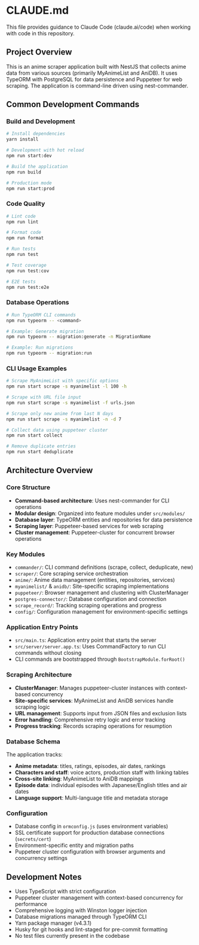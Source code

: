 # CLAUDE.md

This file provides guidance to Claude Code (claude.ai/code) when working with code in this repository.

## Project Overview

This is an anime scraper application built with NestJS that collects anime data from various sources (primarily MyAnimeList and AniDB). It uses TypeORM with PostgreSQL for data persistence and Puppeteer for web scraping. The application is command-line driven using nest-commander.

## Common Development Commands

### Build and Development
```bash
# Install dependencies
yarn install

# Development with hot reload
npm run start:dev

# Build the application
npm run build

# Production mode
npm run start:prod
```

### Code Quality
```bash
# Lint code
npm run lint

# Format code
npm run format

# Run tests
npm run test

# Test coverage
npm run test:cov

# E2E tests
npm run test:e2e
```

### Database Operations
```bash
# Run TypeORM CLI commands
npm run typeorm -- <command>

# Example: Generate migration
npm run typeorm -- migration:generate -n MigrationName

# Example: Run migrations
npm run typeorm -- migration:run
```

### CLI Usage Examples
```bash
# Scrape MyAnimeList with specific options
npm run start scrape -s myanimelist -l 100 -h

# Scrape with URL file input
npm run start scrape -s myanimelist -f urls.json

# Scrape only new anime from last N days
npm run start scrape -s myanimelist -n -d 7

# Collect data using puppeteer cluster
npm run start collect

# Remove duplicate entries
npm run start deduplicate
```

## Architecture Overview

### Core Structure
- **Command-based architecture**: Uses nest-commander for CLI operations
- **Modular design**: Organized into feature modules under `src/modules/`
- **Database layer**: TypeORM entities and repositories for data persistence
- **Scraping layer**: Puppeteer-based services for web scraping
- **Cluster management**: Puppeteer-cluster for concurrent browser operations

### Key Modules
- `commander/`: CLI command definitions (scrape, collect, deduplicate, new)
- `scraper/`: Core scraping service orchestration
- `anime/`: Anime data management (entities, repositories, services)
- `myanimelist/` & `anidb/`: Site-specific scraping implementations
- `puppeteer/`: Browser management and clustering with ClusterManager
- `postgres-connector/`: Database configuration and connection
- `scrape_record/`: Tracking scraping operations and progress
- `config/`: Configuration management for environment-specific settings

### Application Entry Points
- `src/main.ts`: Application entry point that starts the server
- `src/server/server.app.ts`: Uses CommandFactory to run CLI commands without closing
- CLI commands are bootstrapped through `BootstrapModule.forRoot()`

### Scraping Architecture
- **ClusterManager**: Manages puppeteer-cluster instances with context-based concurrency
- **Site-specific services**: MyAnimeList and AniDB services handle scraping logic
- **URL management**: Supports input from JSON files and exclusion lists
- **Error handling**: Comprehensive retry logic and error tracking
- **Progress tracking**: Records scraping operations for resumption

### Database Schema
The application tracks:
- **Anime metadata**: titles, ratings, episodes, air dates, rankings
- **Characters and staff**: voice actors, production staff with linking tables
- **Cross-site linking**: MyAnimeList to AniDB mappings
- **Episode data**: individual episodes with Japanese/English titles and air dates
- **Language support**: Multi-language title and metadata storage

### Configuration
- Database config in `ormconfig.js` (uses environment variables)
- SSL certificate support for production database connections (`secrets/cert`)
- Environment-specific entity and migration paths
- Puppeteer cluster configuration with browser arguments and concurrency settings

## Development Notes

- Uses TypeScript with strict configuration
- Puppeteer cluster management with context-based concurrency for performance
- Comprehensive logging with Winston logger injection
- Database migrations managed through TypeORM CLI
- Yarn package manager (v4.3.1)
- Husky for git hooks and lint-staged for pre-commit formatting
- No test files currently present in the codebase